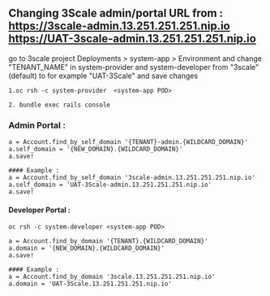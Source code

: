 
## Changing 3Scale admin/portal URL from : https://3scale-admin.13.251.251.251.nip.io https://UAT-3scale-admin.13.251.251.251.nip.io
go to 3scale project Deployments > system-app > Environment and change "TENANT_NAME" in system-provider and system-developer from "3scale" (default) to for example "UAT-3Scale" and save changes
```
1.oc rsh -c system-provider  <system-app POD>
```

```
2. bundle exec rails console
```

### Admin Portal : 
```
a = Account.find_by_self_domain '{TENANT}-admin.{WILDCARD_DOMAIN}'
a.self_domain = '{NEW_DOMAIN}.{WILDCARD_DOMAIN}'
a.save!

#### Example : 
a = Account.find_by_self_domain '3scale-admin.13.251.251.251.nip.io'
a.self_domain = 'UAT-3Scale-admin.13.251.251.251.nip.io'
a.save!
```


#### Developer Portal :
```
oc rsh -c system-developer <system-app POD>

a = Account.find_by_domain '{TENANT}.{WILDCARD_DOMAIN}'
a.domain = '{NEW_DOMAIN}.{WILDCARD_DOMAIN}'
a.save!

#### Example : 
a = Account.find_by_domain '3scale.13.251.251.251.nip.io'
a.domain = 'UAT-3Scale.13.251.251.251.nip.io'
```
